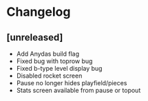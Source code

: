 # Changelog

## [unreleased]
* Add Anydas build flag
* Fixed bug with toprow bug
* Fixed b-type level display bug
* Disabled rocket screen
* Pause no longer hides playfield/pieces
* Stats screen available from pause or topout


